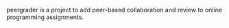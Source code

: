 peergrader is a project to add peer-based collaboration and review to online programming assignments.
